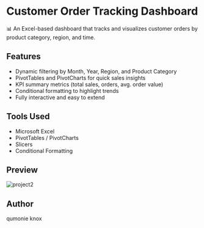 # Customer Order Tracking Dashboard

📊 An Excel-based dashboard that tracks and visualizes customer orders by product category, region, and time.

## Features
- Dynamic filtering by Month, Year, Region, and Product Category
- PivotTables and PivotCharts for quick sales insights
- KPI summary metrics (total sales, orders, avg. order value)
- Conditional formatting to highlight trends
- Fully interactive and easy to extend

## Tools Used
- Microsoft Excel
- PivotTables / PivotCharts
- Slicers
- Conditional Formatting

## Preview
![project2](https://github.com/user-attachments/assets/df7033c0-ffc5-4fb6-8eb7-ea10db30ba95)


## Author
qumonie knox 
